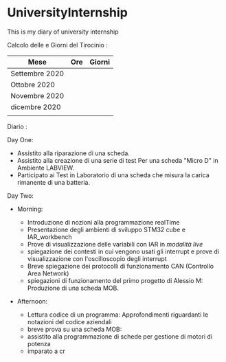 # UniversityInternship
This is my diary of university internship

Calcolo delle e Giorni del Tirocinio :

| Mese          | Ore | Giorni | 
|---------------|-----|--------|
| Settembre 2020|     |        |
| Ottobre 2020  |     |        |
| Novembre 2020 |     |        |
| dicembre 2020 |     |        |
|               |     |        |


Diario :

Day One:
* Assistito alla riparazione di una scheda.
* Assistito alla creazione di una serie di test Per una scheda "Micro D"
  in Ambiente LABVIEW.
* Participato ai Test in Laboratorio di una scheda che misura 
  la carica rimanente di una batteria. 
  
 Day Two:
 
 - Morning:
      * Introduzione di nozioni alla programmazione realTime
      * Presentazione degli ambienti di sviluppo STM32 cube e IAR_workbench
      * Prove di visualizzazione delle variabili con IAR in _modalità live_ 
      * spiegazione dei contesti in cui vengono usati gli interrupt e 
        prove di visualizzazione con l'oscilloscopio degli interrupt 
      * Breve spiegazione dei protocolli di funzionamento CAN (Controllo Area Network)
      * spiegazioni di funzionamento del primo progetto di Alessio M:
        Produzione di una scheda MOB.
    
 - Afternoon:
    * Lettura codice di un programma: Approfondimenti riguardanti le notazioni del codice aziendali 
    * breve prova su una scheda MOB:
    * assistito alla programmazione di schede per gestione di motori di potenza
    * imparato a cr



